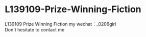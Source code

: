 # L139109-Prize-Winning-Fiction
L139109 Prize Winning Fiction my wechat：_0206girl Don't hesitate to contact me

